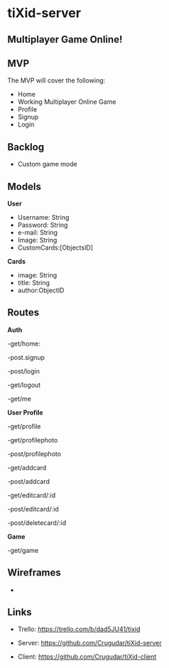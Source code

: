 # tiXid-server
## Multiplayer Game Online!

## MVP
The MVP will cover the following:

-   Home
-   Working Multiplayer Online Game
-   Profile
-   Signup
-   Login


## Backlog


- Custom game mode

## Models

**User**

- Username: String
- Password: String
- e-mail: String
- Image: String
- CustomCards:[ObjectsID]



**Cards**

- image: String
- title: String
- author:ObjectID

## Routes

**Auth**

-get/home: 

-post.signup

-post/login

-get/logout

-get/me

**User Profile**

-get/profile

-get/profilephoto

-post/profilephoto

-get/addcard

-post/addcard

-get/editcard/:id

-post/editcard/:id

-post/deletecard/:id

**Game**

-get/game


## Wireframes
- 

## Links


- Trello: https://trello.com/b/dad5JU41/tixid

- Server: https://github.com/Crugudar/tiXid-server

- Client: https://github.com/Crugudar/tiXid-client
